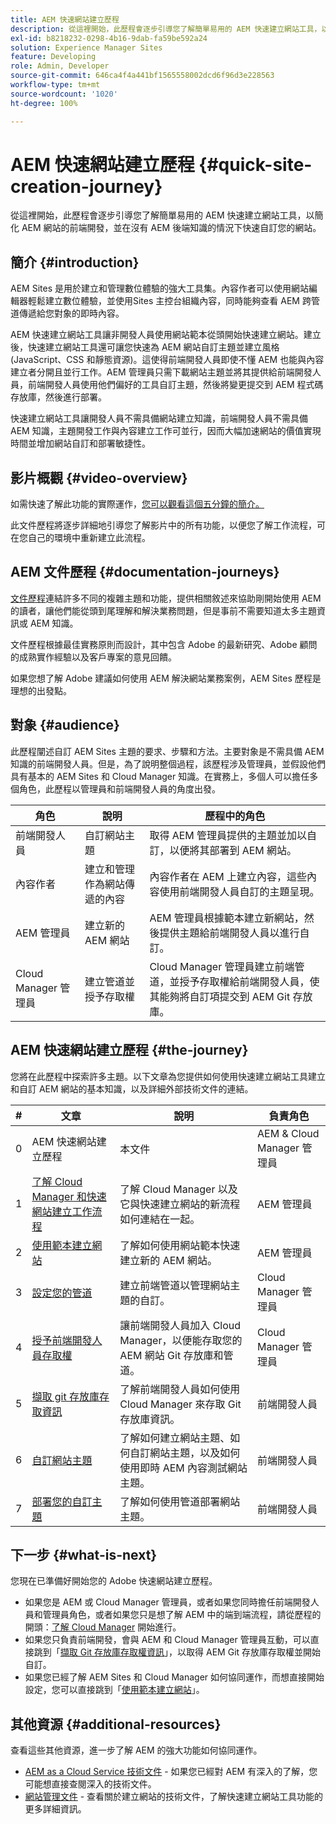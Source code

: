 ```yaml
---
title: AEM 快速網站建立歷程
description: 從這裡開始，此歷程會逐步引導您了解簡單易用的 AEM 快速建立網站工具，以簡化 AEM 網站的前端開發，並在沒有 AEM 後端知識的情況下快速自訂您的網站。
exl-id: b8218232-0298-4b16-9dab-fa59be592a24
solution: Experience Manager Sites
feature: Developing
role: Admin, Developer
source-git-commit: 646ca4f4a441bf1565558002dcd6f96d3e228563
workflow-type: tm+mt
source-wordcount: '1020'
ht-degree: 100%

---
```


# AEM 快速網站建立歷程  {#quick-site-creation-journey}

從這裡開始，此歷程會逐步引導您了解簡單易用的 AEM 快速建立網站工具，以簡化 AEM 網站的前端開發，並在沒有 AEM 後端知識的情況下快速自訂您的網站。

## 簡介 {#introduction}

AEM Sites 是用於建立和管理數位體驗的強大工具集。內容作者可以使用網站編輯器輕鬆建立數位體驗，並使用Sites 主控台組織內容，同時能夠查看 AEM 跨管道傳遞給您對象的即時內容。

AEM 快速建立網站工具讓非開發人員使用網站範本從頭開始快速建立網站。建立後，快速建立網站工具還可讓您快速為 AEM 網站自訂主題並建立風格 (JavaScript、CSS 和靜態資源)。這使得前端開發人員即使不懂 AEM 也能與內容建立者分開且並行工作。AEM 管理員只需下載網站主題並將其提供給前端開發人員，前端開發人員使用他們偏好的工具自訂主題，然後將變更提交到 AEM 程式碼存放庫，然後進行部署。

快速建立網站工具讓開發人員不需具備網站建立知識，前端開發人員不需具備 AEM 知識，主題開發工作與內容建立工作可並行，因而大幅加速網站的價值實現時間並增加網站自訂和部署敏捷性。

## 影片概觀 {#video-overview}

如需快速了解此功能的實際運作，[您可以觀看這個五分鐘的簡介。](https://www.youtube.com/watch?v=NQeQ1jZ7ZBw)

此文件歷程將逐步詳細地引導您了解影片中的所有功能，以便您了解工作流程，可在您自己的環境中重新建立此流程。

## AEM 文件歷程 {#documentation-journeys}

[文件歷程](/help/journey-documentation/documentation-journeys.md)連結許多不同的複雜主題和功能，提供相關敘述來協助剛開始使用 AEM 的讀者，讓他們能從頭到尾理解和解決業務問題，但是事前不需要知道太多主題資訊或 AEM 知識。

文件歷程根據最佳實務原則而設計，其中包含 Adobe 的最新研究、Adobe 顧問的成熟實作經驗以及客戶專案的意見回饋。

如果您想了解 Adobe 建議如何使用 AEM 解決網站業務案例，AEM Sites 歷程是理想的出發點。

## 對象 {#audience}

此歷程闡述自訂 AEM Sites 主題的要求、步驟和方法。主要對象是不需具備 AEM 知識的前端開發人員。但是，為了說明整個過程，該歷程涉及管理員，並假設他們具有基本的 AEM Sites 和 Cloud Manager 知識。在實務上，多個人可以擔任多個角色，此歷程以管理員和前端開發人員的角度出發。

| 角色 | 說明 | 歷程中的角色 |
|---|---|---|
| 前端開發人員 | 自訂網站主題 | 取得 AEM 管理員提供的主題並加以自訂，以便將其部署到 AEM 網站。 |
| 內容作者 | 建立和管理作為網站傳遞的內容 | 內容作者在 AEM 上建立內容，這些內容使用前端開發人員自訂的主題呈現。 |
| AEM 管理員 | 建立新的 AEM 網站 | AEM 管理員根據範本建立新網站，然後提供主題給前端開發人員以進行自訂。 |
| Cloud Manager 管理員 | 建立管道並授予存取權 | Cloud Manager 管理員建立前端管道，並授予存取權給前端開發人員，使其能夠將自訂項提交到 AEM Git 存放庫。 |

## AEM 快速網站建立歷程 {#the-journey}

您將在此歷程中探索許多主題。以下文章為您提供如何使用快速建立網站工具建立和自訂 AEM 網站的基本知識，以及詳細外部技術文件的連結。

| # | 文章 | 說明 | 負責角色 |
|---|---|---|--|
| 0 | AEM 快速網站建立歷程  | 本文件 | AEM &amp; Cloud Manager 管理員 |
| 1 | [了解 Cloud Manager 和快速網站建立工作流程](cloud-manager.md) | 了解 Cloud Manager 以及它與快速建立網站的新流程如何連結在一起。 | AEM 管理員 |
| 2 | [使用範本建立網站](create-site.md) | 了解如何使用網站範本快速建立新的 AEM 網站。 | AEM 管理員 |
| 3 | [設定您的管道](pipeline-setup.md) | 建立前端管道以管理網站主題的自訂。 | Cloud Manager 管理員 |
| 4 | [授予前端開發人員存取權](grant-access.md) | 讓前端開發人員加入 Cloud Manager，以便能存取您的 AEM 網站 Git 存放庫和管道。 | Cloud Manager 管理員 |
| 5 | [擷取 git 存放庫存取資訊](retrieve-access.md) | 了解前端開發人員如何使用 Cloud Manager 來存取 Git 存放庫資訊。 | 前端開發人員 |
| 6 | [自訂網站主題](customize-theme.md) | 了解如何建立網站主題、如何自訂網站主題，以及如何使用即時 AEM 內容測試網站主題。 | 前端開發人員 |
| 7 | [部署您的自訂主題](deploy-theme.md) | 了解如何使用管道部署網站主題。 | 前端開發人員 |

## 下一步 {#what-is-next}

您現在已準備好開始您的 Adobe 快速網站建立歷程。

* 如果您是 AEM 或 Cloud Manager 管理員，或者如果您同時擔任前端開發人員和管理員角色，或者如果您只是想了解 AEM 中的端到端流程，請從歷程的開頭：[了解 Cloud Manager](cloud-manager.md) 開始進行。
* 如果您只負責前端開發，會與 AEM 和 Cloud Manager 管理員互動，可以直接跳到「[擷取 Git 存放庫存取權資訊](retrieve-access.md)」，以取得 AEM Git 存放庫存取權並開始自訂。
* 如果您已經了解 AEM Sites 和 Cloud Manager 如何協同運作，而想直接開始設定，您可以直接跳到「[使用範本建立網站](create-site.md)」。

## 其他資源 {#additional-resources}

查看這些其他資源，進一步了解 AEM 的強大功能如何協同運作。

* [AEM as a Cloud Service 技術文件](https://experienceleague.adobe.com/docs/experience-manager-cloud-service.html) - 如果您已經對 AEM 有深入的了解，您可能想直接查閱深入的技術文件。
* [網站管理文件](/help/sites-cloud/administering/site-creation/create-site.md) - 查看關於建立網站的技術文件，了解快速建立網站工具功能的更多詳細資訊。
